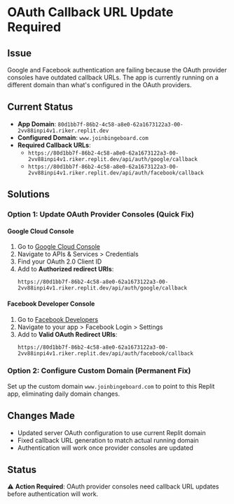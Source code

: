 # OAuth Callback URL Update Required

## Issue
Google and Facebook authentication are failing because the OAuth provider consoles have outdated callback URLs. The app is currently running on a different domain than what's configured in the OAuth providers.

## Current Status
- **App Domain**: `80d1bb7f-86b2-4c58-a8e0-62a1673122a3-00-2vv88inpi4v1.riker.replit.dev`
- **Configured Domain**: `www.joinbingeboard.com`
- **Required Callback URLs**: 
  - `https://80d1bb7f-86b2-4c58-a8e0-62a1673122a3-00-2vv88inpi4v1.riker.replit.dev/api/auth/google/callback`
  - `https://80d1bb7f-86b2-4c58-a8e0-62a1673122a3-00-2vv88inpi4v1.riker.replit.dev/api/auth/facebook/callback`

## Solutions

### Option 1: Update OAuth Provider Consoles (Quick Fix)

#### Google Cloud Console
1. Go to [Google Cloud Console](https://console.cloud.google.com/)
2. Navigate to APIs & Services > Credentials
3. Find your OAuth 2.0 Client ID
4. Add to **Authorized redirect URIs**:
   ```
   https://80d1bb7f-86b2-4c58-a8e0-62a1673122a3-00-2vv88inpi4v1.riker.replit.dev/api/auth/google/callback
   ```

#### Facebook Developer Console
1. Go to [Facebook Developers](https://developers.facebook.com/)
2. Navigate to your app > Facebook Login > Settings
3. Add to **Valid OAuth Redirect URIs**:
   ```
   https://80d1bb7f-86b2-4c58-a8e0-62a1673122a3-00-2vv88inpi4v1.riker.replit.dev/api/auth/facebook/callback
   ```

### Option 2: Configure Custom Domain (Permanent Fix)
Set up the custom domain `www.joinbingeboard.com` to point to this Replit app, eliminating daily domain changes.

## Changes Made
- Updated server OAuth configuration to use current Replit domain
- Fixed callback URL generation to match actual running domain
- Authentication will work once provider consoles are updated

## Status
⚠️ **Action Required**: OAuth provider consoles need callback URL updates before authentication will work.